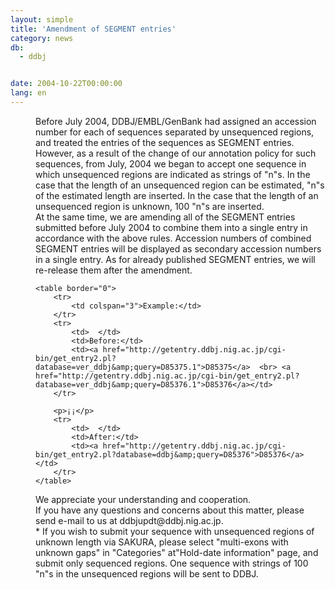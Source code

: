 ```yaml
---
layout: simple
title: 'Amendment of SEGMENT entries'
category: news
db:
  - ddbj


date: 2004-10-22T00:00:00
lang: en
---
```


<dd>Before July 2004, DDBJ/EMBL/GenBank had assigned an accession number for each of sequences separated by unsequenced regions, and treated the entries of the sequences as SEGMENT entries.
<dd>However, as a result of the change of our annotation policy for such sequences, from July, 2004 we began to accept one sequence in which unsequenced regions are indicated as strings of "n"s. In the case that the length of an unsequenced region can be estimated, "n"s of the estimated length are inserted. In the case that the length of an unsequenced region is unknown, 100 "n"s are inserted.
<dd>At the same time, we are amending all of the SEGMENT entries submitted before July 2004 to combine them into a single entry in accordance with the above rules. Accession numbers of combined SEGMENT entries will be displayed as secondary accession numbers in a single entry. As for already published SEGMENT entries, we will re-release them after the amendment.
<dd>

    <table border="0">
        <tr>
            <td colspan="3">Example:</td>
        </tr>
        <tr>
            <td>  </td>
            <td>Before:</td>
            <td><a href="http://getentry.ddbj.nig.ac.jp/cgi-bin/get_entry2.pl?database=ver_ddbj&amp;query=D85375.1">D85375</a>  <br> <a href="http://getentry.ddbj.nig.ac.jp/cgi-bin/get_entry2.pl?database=ver_ddbj&amp;query=D85376.1">D85376</a></td>
        </tr>

        <p>¡¡</p>
        <tr>
            <td>  </td>
            <td>After:</td>
            <td><a href="http://getentry.ddbj.nig.ac.jp/cgi-bin/get_entry2.pl?database=ddbj&amp;query=D85376">D85376</a></td>
        </tr>
    </table>
<dd>We appreciate your understanding and cooperation.
<dd>If you have any questions and concerns about this matter, please send e-mail to us at ddbjupdt@ddbj.nig.ac.jp.
<dd>* If you wish to submit your sequence with unsequenced regions of unknown length via SAKURA, please select "multi-exons with unknown gaps" in "Categories" at"Hold-date information" page, and submit only sequenced regions. One sequence with strings of 100 "n"s in the unsequenced regions will be sent to DDBJ.</dd>
</dd>
</dd>
</dd>
</dd>
</dd>
</dd>
